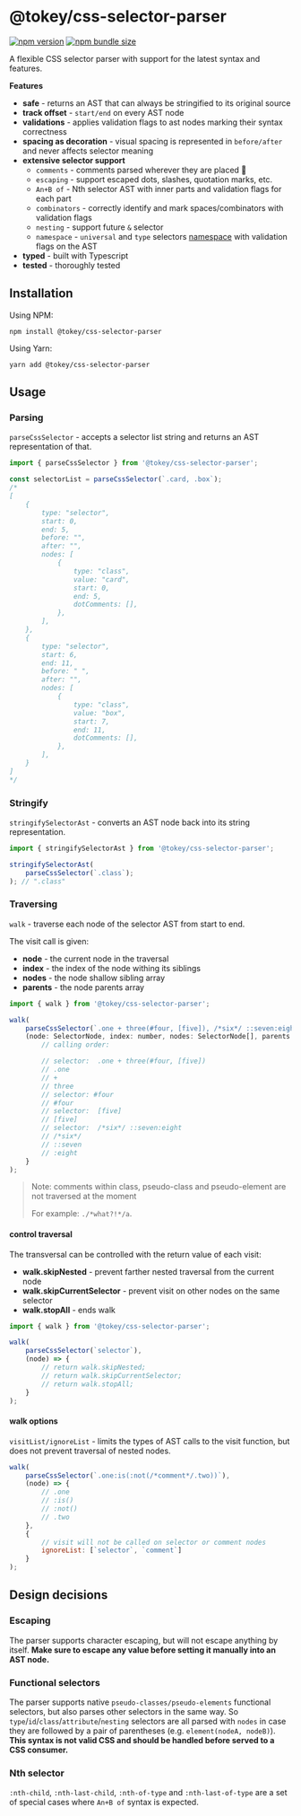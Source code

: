 # @tokey/css-selector-parser

[![npm version](https://img.shields.io/npm/v/@tokey/css-selector-parser.svg)](https://www.npmjs.com/package/@tokey/css-selector-parser)
[![npm bundle size](https://badgen.net/bundlephobia/minzip/@tokey/css-selector-parser?label=minzip&cache=300)](https://bundlephobia.com/result?p=@tokey/css-selector-parser)

A flexible CSS selector parser with support for the latest syntax and features.

**Features**

- **safe** - returns an AST that can always be stringified to its original source
- **track offset** - `start/end` on every AST node
- **validations** - applies validation flags to ast nodes marking their syntax correctness
- **spacing as decoration** - visual spacing is represented in `before/after` and never affects selector meaning
- **extensive selector support**
    - `comments` - comments parsed wherever they are placed 🤪
    - `escaping` - support escaped dots, slashes, quotation marks, etc.
    - `An+B of` - Nth selector AST with inner parts and validation flags for each part
    - `combinators` - correctly identify and mark spaces/combinators with validation flags
    - `nesting` - support future `&` selector
    - `namespace` - `universal` and `type` selectors [namespace](https://developer.mozilla.org/en-US/docs/Web/CSS/@namespace#specifying_default_and_prefixed_namespaces) with validation flags on the AST 
- **typed** - built with Typescript
- **tested** - thoroughly tested

## Installation

Using NPM:
```
npm install @tokey/css-selector-parser
```

Using Yarn:
```
yarn add @tokey/css-selector-parser
```

## Usage

### Parsing

`parseCssSelector` - accepts a selector list string and returns an AST representation of that.

```js
import { parseCssSelector } from '@tokey/css-selector-parser';

const selectorList = parseCssSelector(`.card, .box`);
/*
[
    {
        type: "selector",
        start: 0,
        end: 5,
        before: "",
        after: "",
        nodes: [
            {
                type: "class",
                value: "card",
                start: 0,
                end: 5,
                dotComments: [],
            },
        ],
    },
    {
        type: "selector",
        start: 6,
        end: 11,
        before: " ",
        after: "",
        nodes: [
            {
                type: "class",
                value: "box",
                start: 7,
                end: 11,
                dotComments: [],
            },
        ],
    }
]
*/
```

### Stringify

`stringifySelectorAst` - converts an AST node back into its string representation.

```js
import { stringifySelectorAst } from '@tokey/css-selector-parser';

stringifySelectorAst(
    parseCssSelector(`.class`);
); // ".class"
```

### Traversing

`walk` - traverse each node of the selector AST from start to end. 

The visit call is given:
- **node** - the current node in the traversal
- **index** - the index of the node withing its siblings
- **nodes** - the node shallow sibling array
- **parents** - the node parents array

```js
import { walk } from '@tokey/css-selector-parser';

walk(
    parseCssSelector(`.one + three(#four, [five]), /*six*/ ::seven:eight`),
    (node: SelectorNode, index: number, nodes: SelectorNode[], parents: SelectorNode[]) => {
        // calling order:

        // selector:  .one + three(#four, [five])
        // .one
        // +
        // three
        // selector: #four
        // #four
        // selector:  [five]
        // [five]
        // selector:  /*six*/ ::seven:eight
        // /*six*/
        // ::seven
        // :eight
    }
);
```

> Note: comments within class, pseudo-class and pseudo-element are not traversed at the moment
>
> For example: `./*what?!*/a`. 

#### control traversal

The transversal can be controlled with the return value of each visit:
- **walk.skipNested** - prevent farther nested traversal from the current node
- **walk.skipCurrentSelector** - prevent visit on other nodes on the same selector
- **walk.stopAll** - ends walk

```js
import { walk } from '@tokey/css-selector-parser';

walk(
    parseCssSelector(`selector`),
    (node) => {
        // return walk.skipNested;
        // return walk.skipCurrentSelector;
        // return walk.stopAll;
    }
);
```

#### walk options

`visitList/ignoreList` - limits the types of AST calls to the visit function, but does not prevent traversal of nested nodes.

```js
walk(
    parseCssSelector(`.one:is(:not(/*comment*/.two))`),
    (node) => {
        // .one
        // :is()
        // :not()
        // .two
    },
    {
        // visit will not be called on selector or comment nodes
        ignoreList: [`selector`, `comment`] 
    }
);
```

## Design decisions

### Escaping

The parser supports character escaping, but will not escape anything by itself. **Make sure to escape any value before setting it manually into an AST node.**

### Functional selectors

The parser supports native `pseudo-classes/pseudo-elements` functional selectors, but also parses other selectors in the same way. So `type`/`id`/`class`/`attribute`/`nesting` selectors are all parsed with `nodes` in case they are followed by a pair of parentheses (e.g. `element(nodeA, nodeB)`). **This syntax is not valid CSS and should be handled before served to a CSS consumer.**

### Nth selector

`:nth-child`, `:nth-last-child`, `:nth-of-type` and `:nth-last-of-type` are a set of special cases where `An+B of` syntax is expected.